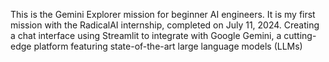 This is the Gemini Explorer mission for beginner AI engineers. 
It is my first mission with the RadicalAI internship, completed on July 11, 2024.
Creating a chat interface using Streamlit to integrate with Google Gemini, a cutting-edge platform featuring state-of-the-art large language models (LLMs)
